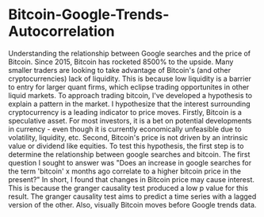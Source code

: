 # Bitcoin-Google-Trends-Autocorrelation
Understanding the relationship between Google searches and the price of Bitcoin.
Since 2015, Bitcoin has rocketed 8500% to the upside. Many smaller traders are looking to take advantage of Bitcoin's (and other cryptocurrencies) lack of liquidity. This is because low liquidity is a barrier to entry for larger quant firms, which eclipse trading opportunites in other liquid markets.
To approach trading bitcoin, I've developed a hypothesis to explain a pattern in the market. I hypothesize that the interest surrounding cryptocurrency is a leading indicator to price moves. Firstly, Bitcoin is a speculative asset. For most investors, it is a bet on potential developments in currency - even though it is currently economically unfeasible due to volatility, liquidity, etc. Second, Bitcoin's price is not driven by an intrinsic value or dividend like equities. 
To test this hypothesis, the first step is to determine the relationship between google searches and bitcoin. The first question I sought to answer was "Does an increase in google searches for the term 'bitcoin' x months ago correlate to a higher bitcoin price in the present?"
In short, I found that changes in Bitcoin price may cause interest. This is because the granger causality test produced a low p value for this result. The granger causality test aims to predict a time series with a lagged version of the other. Also, visually Bitcoin moves before Google trends data.
